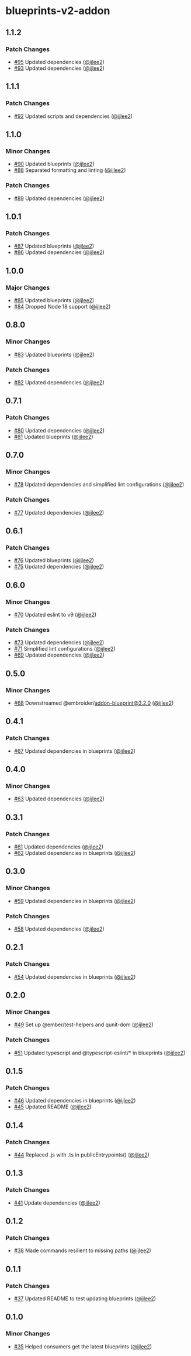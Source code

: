 # blueprints-v2-addon

## 1.1.2

### Patch Changes

- [#95](https://github.com/ijlee2/embroider-toolbox/pull/95) Updated dependencies ([@ijlee2](https://github.com/ijlee2))
- [#93](https://github.com/ijlee2/embroider-toolbox/pull/93) Updated dependencies ([@ijlee2](https://github.com/ijlee2))

## 1.1.1

### Patch Changes

- [#92](https://github.com/ijlee2/embroider-toolbox/pull/92) Updated scripts and dependencies ([@ijlee2](https://github.com/ijlee2))

## 1.1.0

### Minor Changes

- [#90](https://github.com/ijlee2/embroider-toolbox/pull/90) Updated blueprints ([@ijlee2](https://github.com/ijlee2))
- [#88](https://github.com/ijlee2/embroider-toolbox/pull/88) Separated formatting and linting ([@ijlee2](https://github.com/ijlee2))

### Patch Changes

- [#89](https://github.com/ijlee2/embroider-toolbox/pull/89) Updated dependencies ([@ijlee2](https://github.com/ijlee2))

## 1.0.1

### Patch Changes

- [#87](https://github.com/ijlee2/embroider-toolbox/pull/87) Updated blueprints ([@ijlee2](https://github.com/ijlee2))
- [#86](https://github.com/ijlee2/embroider-toolbox/pull/86) Updated dependencies ([@ijlee2](https://github.com/ijlee2))

## 1.0.0

### Major Changes

- [#85](https://github.com/ijlee2/embroider-toolbox/pull/85) Updated blueprints ([@ijlee2](https://github.com/ijlee2))
- [#84](https://github.com/ijlee2/embroider-toolbox/pull/84) Dropped Node 18 support ([@ijlee2](https://github.com/ijlee2))

## 0.8.0

### Minor Changes

- [#83](https://github.com/ijlee2/embroider-toolbox/pull/83) Updated blueprints ([@ijlee2](https://github.com/ijlee2))

### Patch Changes

- [#82](https://github.com/ijlee2/embroider-toolbox/pull/82) Updated dependencies ([@ijlee2](https://github.com/ijlee2))

## 0.7.1

### Patch Changes

- [#80](https://github.com/ijlee2/embroider-toolbox/pull/80) Updated dependencies ([@ijlee2](https://github.com/ijlee2))
- [#81](https://github.com/ijlee2/embroider-toolbox/pull/81) Updated blueprints ([@ijlee2](https://github.com/ijlee2))

## 0.7.0

### Minor Changes

- [#78](https://github.com/ijlee2/embroider-toolbox/pull/78) Updated dependencies and simplified lint configurations ([@ijlee2](https://github.com/ijlee2))

### Patch Changes

- [#77](https://github.com/ijlee2/embroider-toolbox/pull/77) Updated dependencies ([@ijlee2](https://github.com/ijlee2))

## 0.6.1

### Patch Changes

- [#76](https://github.com/ijlee2/embroider-toolbox/pull/76) Updated blueprints ([@ijlee2](https://github.com/ijlee2))
- [#75](https://github.com/ijlee2/embroider-toolbox/pull/75) Updated dependencies ([@ijlee2](https://github.com/ijlee2))

## 0.6.0

### Minor Changes

- [#70](https://github.com/ijlee2/embroider-toolbox/pull/70) Updated eslint to v9 ([@ijlee2](https://github.com/ijlee2))

### Patch Changes

- [#73](https://github.com/ijlee2/embroider-toolbox/pull/73) Updated dependencies ([@ijlee2](https://github.com/ijlee2))
- [#71](https://github.com/ijlee2/embroider-toolbox/pull/71) Simplified lint configurations ([@ijlee2](https://github.com/ijlee2))
- [#69](https://github.com/ijlee2/embroider-toolbox/pull/69) Updated dependencies ([@ijlee2](https://github.com/ijlee2))

## 0.5.0

### Minor Changes

- [#68](https://github.com/ijlee2/embroider-toolbox/pull/68) Downstreamed @embroider/addon-blueprint@3.2.0 ([@ijlee2](https://github.com/ijlee2))

## 0.4.1

### Patch Changes

- [#67](https://github.com/ijlee2/embroider-toolbox/pull/67) Updated dependencies in blueprints ([@ijlee2](https://github.com/ijlee2))

## 0.4.0

### Minor Changes

- [#63](https://github.com/ijlee2/embroider-toolbox/pull/63) Updated dependencies ([@ijlee2](https://github.com/ijlee2))

## 0.3.1

### Patch Changes

- [#61](https://github.com/ijlee2/embroider-toolbox/pull/61) Updated dependencies ([@ijlee2](https://github.com/ijlee2))
- [#62](https://github.com/ijlee2/embroider-toolbox/pull/62) Updated dependencies in blueprints ([@ijlee2](https://github.com/ijlee2))

## 0.3.0

### Minor Changes

- [#59](https://github.com/ijlee2/embroider-toolbox/pull/59) Updated dependencies in blueprints ([@ijlee2](https://github.com/ijlee2))

### Patch Changes

- [#58](https://github.com/ijlee2/embroider-toolbox/pull/58) Updated dependencies ([@ijlee2](https://github.com/ijlee2))

## 0.2.1

### Patch Changes

- [#54](https://github.com/ijlee2/embroider-toolbox/pull/54) Updated dependencies in blueprints ([@ijlee2](https://github.com/ijlee2))

## 0.2.0

### Minor Changes

- [#49](https://github.com/ijlee2/embroider-toolbox/pull/49) Set up @ember/test-helpers and qunit-dom ([@ijlee2](https://github.com/ijlee2))

### Patch Changes

- [#51](https://github.com/ijlee2/embroider-toolbox/pull/51) Updated typescript and @typescript-eslint/\* in blueprints ([@ijlee2](https://github.com/ijlee2))

## 0.1.5

### Patch Changes

- [#46](https://github.com/ijlee2/embroider-toolbox/pull/46) Updated dependencies in blueprints ([@ijlee2](https://github.com/ijlee2))
- [#45](https://github.com/ijlee2/embroider-toolbox/pull/45) Updated README ([@ijlee2](https://github.com/ijlee2))

## 0.1.4

### Patch Changes

- [#44](https://github.com/ijlee2/embroider-toolbox/pull/44) Replaced .js with .ts in publicEntrypoints() ([@ijlee2](https://github.com/ijlee2))

## 0.1.3

### Patch Changes

- [#41](https://github.com/ijlee2/embroider-toolbox/pull/41) Update dependencies ([@ijlee2](https://github.com/ijlee2))

## 0.1.2

### Patch Changes

- [#38](https://github.com/ijlee2/embroider-toolbox/pull/38) Made commands resilient to missing paths ([@ijlee2](https://github.com/ijlee2))

## 0.1.1

### Patch Changes

- [#37](https://github.com/ijlee2/embroider-toolbox/pull/37) Updated README to test updating blueprints ([@ijlee2](https://github.com/ijlee2))

## 0.1.0

### Minor Changes

- [#35](https://github.com/ijlee2/embroider-toolbox/pull/35) Helped consumers get the latest blueprints ([@ijlee2](https://github.com/ijlee2))
